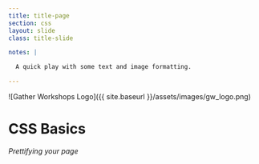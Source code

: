 ```yaml
---
title: title-page
section: css
layout: slide
class: title-slide

notes: |

  A quick play with some text and image formatting.

---
```


![Gather Workshops Logo]({{ site.baseurl }}/assets/images/gw_logo.png)

# CSS Basics
_Prettifying your page_


